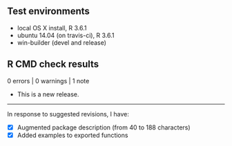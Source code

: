 ## Test environments
* local OS X install, R 3.6.1
* ubuntu 14.04 (on travis-ci), R 3.6.1
* win-builder (devel and release)

## R CMD check results

0 errors | 0 warnings | 1 note

* This is a new release.

-----------

In response to suggested revisions, I have:

* [x] Augmented package description (from 40 to 188 characters)
* [x] Added examples to exported functions
